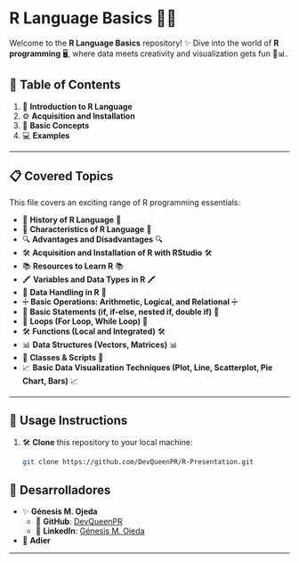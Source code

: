 # R Language Basics 🌟🐍

Welcome to the **R Language Basics** repository! ✨ Dive into the world of **R programming** 🖥️, where data meets creativity and visualization gets fun 🎨📊.

## 🚀 Table of Contents
1. 🎉 **Introduction to R Language**
2. ⚙️ **Acquisition and Installation**
3. 📖 **Basic Concepts**
4. 💻 **Examples**

---

## 📋 Covered Topics

This file covers an exciting range of R programming essentials:

- 📜 **History of R Language** 📜
- 🌟 **Characteristics of R Language** 🌟
- 🔍 **Advantages and Disadvantages** 🔍
- 🛠️ **Acquisition and Installation of R with RStudio** 🛠️
- 📚 **Resources to Learn R** 📚
- 🖍️ **Variables and Data Types in R** 🖍️
- 📂 **Data Handling in R** 📂
- ➗ **Basic Operations: Arithmetic, Logical, and Relational** ➗
- 🧠 **Basic Statements (if, if-else, nested if, double if)** 🧠
- 🔁 **Loops (For Loop, While Loop)** 🔁
- 🛠️ **Functions (Local and Integrated)** 🛠️
- 📊 **Data Structures (Vectors, Matrices)** 📊
- 💾 **Classes & Scripts** 💾
- 📈 **Basic Data Visualization Techniques (Plot, Line, Scatterplot, Pie Chart, Bars)** 📈

---

## 📂 Usage Instructions

1. 🛠️ **Clone** this repository to your local machine:
   ```bash
   git clone https://github.com/DevQueenPR/R-Presentation.git


## 🎨 Desarrolladores

- ✨ **Génesis M. Ojeda**
  - 🐙 **GitHub**: [DevQueenPR](https://github.com/DevQueenPR)  
  - 💼 **LinkedIn**: [Génesis M. Ojeda](https://www.linkedin.com/in/g%C3%A9nesis-ojeda-451576302?utm_source=share&utm_campaign=share_via&utm_content=profile&utm_medium=android_app)  
- 🌟 **Adier**
---

